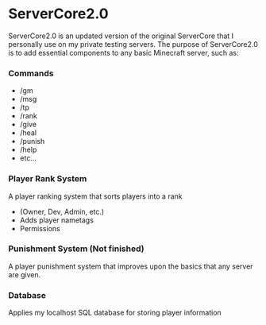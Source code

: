 # ServerCore2.0

ServerCore2.0 is an updated version of the original ServerCore that I personally use on my private testing servers. 
The purpose of ServerCore2.0 is to add essential components to any basic Minecraft server, such as:

### Commands
- /gm
- /msg
- /tp
- /rank
- /give
- /heal
- /punish
- /help
- etc...

### Player Rank System
A player ranking system that sorts players into a rank 
- (Owner, Dev, Admin, etc.)
- Adds player nametags
- Permissions

### Punishment System (Not finished)
A player punishment system that improves upon the basics that any server are given. 

### Database
Applies my localhost SQL database for storing player information
